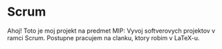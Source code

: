 # Scrum
Ahoj! Toto je moj projekt na predmet MIP: Vyvoj softverovych projektov v ramci Scrum.
Postupne pracujem na clanku, ktory robim v LaTeX-u.
